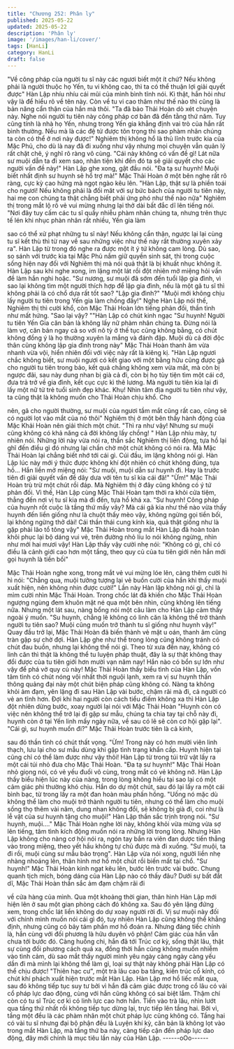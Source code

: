 ```yaml
---
title: "Chương 252: Phân ly"
published: 2025-05-22
updated: 2025-05-22
description: 'Phân ly'
image: '/images/han-li/cover/'
tags: [HanLi]
category: HanLi
draft: false
---
```


"Về công pháp của người tu sĩ này các ngươi biết một ít chứ? Nếu
không phải là người thuộc họ Yến, tu vi không cao, thì ta có thể
thuận lợi giải quyết được" Hàn Lập nhíu nhíu cái mũi của mình
bình tĩnh nói.
Kì thật, hắn hỏi như vậy là để hiểu rõ về tên này. Còn về tu vi cao
thâm như thế nào thì cũng là bản năng cẩn thận của hắn mà thôi.
"Ta đã bảo Thải Hoàn dò xét chuyện này. Nghe nói người tu tiên
này công pháp cơ bản đã đến tằng thứ năm. Tuy cũng tính là nhà
họ Yến, nhưng trong Yến gia khẳng định vai trò của hắn rất bình
thường. Nếu mà là các đệ tử được tôn trọng thì sao phàm nhân
chúng ta còn có thể ở nơi này được!"
Nghiêm thị không hổ là thủ lĩnh trước kia của Mặc Phủ, cho dù là
nay đã đi xuống như vậy nhưng mọi chuyện vẫn quản lý rất chặt
chẽ, ý nghĩ rõ ràng vô cùng.
"Cái này không có vấn đề gì! Lát nữa sư muội dẫn ta đi xem sao,
nhân tiện khi đến đó ta sẽ giải quyết cho các người vấn đề này!"
Hàn Lập ghe xong, gật đầu nói.
"Đa tạ sư huynh! Muội biết nhất định sư huynh sẽ hổ trợ mà!" Mặc
Thải Hoàn ở một bên nghe rất rõ ràng, cực kỳ cao hứng mà ngọt
ngào kêu lên.
"Hàn Lập, thật sự là phiền toái cho ngươi! Nếu không phải là đối
măt với sự bức bách của người tu tiên này, hai mẹ con chúng ta
thật chẳng biết phải ứng phó như thế nào nữa" Nghiêm thị trong
mắt lộ rõ vẻ vui mừng nhưng lại thở dài bất đắc dĩ lên tiếng nói.
"Nơi đây tuy cấm các tu sĩ quấy nhiễu phàm nhân chúng ta,
nhưng trên thực tế lén khi nhục phàn nhân rất nhiều, Yến gia làm

sao có thể xử phạt những tu sĩ này! Nếu không cẩn thận, ngược
lại lại cùng tu sĩ kết thù thì từ nay về sau những việc như thế này
rất thường xuyên xảy ra".
Hàn Lập từ trong đó nghe ra được một ít ý tứ không cam lòng. Dù
sao, so sánh với trước kia tại Mặc Phủ nắm giữ quyền sinh sát,
thì trong cuộc sống hiện nay đối với Nghiêm thị mà nói quả thật là
bị khuất nhục không ít.
Hàn Lập sau khi nghe xong, im lặng một lát rồi đột nhiên mở
miệng hỏi vấn đề làm hắn nghi hoặc.
"Sư nương, sư muội đã sớm đến tuổi lập gia đình, vì sao lại không
tìm một người thích hợp để lập gia đình, nếu là một gã tu sĩ thì
không phải là có chổ dựa rất tốt sao?
"Lập gia đình?"
"Muội mới không chịu lấy người tu tiên trong Yến gia làm chồng
đấy!"
Nghe Hàn Lập nói thế, Nghiêm thị thì cười khổ, còn Mặc Thải
Hoàn lớn tiếng phản đối, thần tình như mất hứng.
"Sao lại vậy? ""Hàn Lập có chút kinh ngạc
"Sư huynh! Người tu tiên Yến Gia căn bản là không lấy nữ phàm
nhân chúng ta. Đừng nói là làm vợ, căn bản ngay cả so với nô tỳ
ở thế tục cũng không bằng, có chút không đồng ý là họ thường
xuyên la mắng và đánh đập. Muội dù cả đời độc thân cũng không
lập gia đình trong này" Mặc Thải Hoàn thanh âm vừa nhanh vừa
vội, hiển nhiên đối với việc này rất là kiêng kị.
"Hàn Lập ngươi chắc không biết, sư muội ngươi có kết giao với
một bằng hữu cũng được gả cho người tu tiên trong bảo, kết quả
chẳng không xem vừa mắt, mà còn bị ngược đãi, sau này dung
nhan bị già cả đi, còn bị họ tùy tiện tìm một cái cớ, đưa trả trở về
gia đình, kết cục cực kì thê lương. Mà người tu tiên kia lại đi lấy
một nữ tử trẻ tuổi sinh đẹp khác. Khụ! Nhìn tâm địa người tu tiên
như vậy, ta cũng thật là không muốn cho Thải Hoàn chịu khổ. Cho

nên, gã cho người thường, sư muội của ngươi tầm mắt cũng rất
cao, cũng sẽ có người lọt vào mắt của nó thôi" Nghiêm thị ở một
bên thấy hành động của Mặc Khải Hoàn nên giải thích một chút.
"Thì ra như vậy! Nhưng sư muội cũng không có khả năng cả đời
không lấy chồng! " Hàn Lập nhíu mày, tự nhiên nói.
Những lời này vừa nói ra, thần sắc Nghiêm thị liền động, tựa hồ
lại ghĩ đến điều gì đó nhưng lại chần chờ một chút không có nói
ra. Mà Mặc Thải Hoàn lại chẳng biết nhớ tới cái gì. Cúi đầu, im
lặng không nói gì.
Hàn Lập lúc này mới ý thức được không khí đột nhiên có chút
không đúng, tựa hồ…
Hắn liền mở miệng nói:
"Sư muội, muội dẫn sư huynh đi. Hay là trước tiên đi giải quyết
vấn đề dây dưa với tên tu sĩ kia cái đã!"
"Ừm!"
Mặc Thải Hoàn trù trừ một chút rồi đáp. Mà Nghiêm thị ở đây
cũng không có ý tứ phản đối.
Vì thế, Hàn Lập cùng Mặc Thải Hoàn tạm thời ra khỏi cửa tiệm,
thẳng đến nơi vị tu sĩ kia mà đi đến, tựa hồ khá xa.
"Sư huynh! Công pháp của huynh rốt cuộc là tầng thứ mấy vây?
Mà cái gã kia như thế nào vừa thấy huynh đến liền giống như là
chuột thấy mèo vậy, không ngừng gọi tiền bối, lại không ngừng
thở dài! Cái thần thái cung kính kia, quả thật giống như là gặp
phải lão tổ tông vậy" Mặc Thải Hoàn trong mắt Hàn Lập đã hoàn
toàn khôi phục lại bộ dáng vui vẻ, trên đường nhỏ líu lo nói không
ngừng, nhìn như mới hai mươi vậy!
Hàn Lập thấy vậy cười nhẹ nói:
"Không có gì, chỉ có điều là cảnh giới cao hơn một tầng, theo quy
củ của tu tiên giới nên hắn mới gọi huynh là tiền bối"

Mặc Thải Hoàn nghe xong, trong mắt vẻ vui mừng lóe lên, càng
thêm cười hì hì nói:
"Chẳng qua, muội tưởng tượng lại vẻ buồn cười của hắn khi thấy
muội xuất hiện, nên không nhin được cười!"
Lần này Hàn lập không nói gì, chỉ là mỉm cười nhìn Mặc Thải
Hoàn. Trong chốc lát đã khiến cho Mặc Thải Hoàn ngượng ngùng
đem khuôn mặt né qua một bên nhìn, cũng không lên tiếng nữa.
Nhưng một lát sau, nàng bổng nói một câu làm cho Hàn Lập cảm
thấy ngoài ý muốn.
"Su huynh, chẳng lẽ không có linh căn là không thể trở thành
người tu tiên sao? Muội cũng muốn trở thành tu sĩ giống như
huynh vậy!" Quay đầu trở lại, Mặc Thải Hoàn đã biến thành vẻ
mặt u oán, thanh âm cũng tràn gập sự chờ đợi.
Hàn Lập ghe như thế trong lòng cũng không tránh có chút đau
buồn, nhưng lại không thể nói gì. Theo từ xưa đến nay, không có
linh căn thì thật là không thể tu luyện pháp thuật, đây là sự thật
không thay đổi được của tu tiên giới hơn mười vạn năm nay! Hắn
nào có bổn sự lớn như vậy để phá vở quy củ này!
Mặc Thải Hoàn thấy biểu tình của Hàn Lập, vốn tâm tình có chút
nóng vội nhất thời nguội lạnh, xem ra vị sư huynh thần thông
quảng đại này một chút biện pháp cũng không có.
Nàng ta không khỏi ảm đạm, yên lặng đi sau Hàn Lập vài bước,
chậm rãi mà đi, cả người có vẻ an tĩnh hơn.
Đợi khi hai người còn cách tiểu điếm không xa thì Hàn Lập đột
nhiên dừng bước, xoay người lại nói với Mặc Thải Hoàn
"Huynh còn có việc nên không thể trở lại đi gặp sư mẫu, chúng ta
chia tay tại chỗ này đi, huynh còn ở tại Yến linh mấy ngày nữa, về
sau có lẽ sẽ còn cơ hội gặp lại".
"Cái gì, sư huynh muốn đi?" Mặc Thải Hoàn trước tiên là cả kinh,

sau đó thần tình có chút thất vọng.
"Ừm! Trong này có hơn mười viên linh thạch, lưu lại cho sư mẫu
dùng khi gặp tình trạng khẩn cấp. Huynh hiện tại cũng chỉ có thể
làm được như vậy thôi! Hàn Lập từ trong túi trữ vật lấy ra một cái
túi nhỏ đưa cho Mặc Thải Hoàn.
"Đa tạ sư huynh!" Mặc Thải Hoàn nhỏ giọng nói, có vẻ yếu đuối
vô cùng, trong mắt có vẻ không nỡ.
Hàn Lập thấy biểu hiện lúc này của nàng, trong lòng không hiểu
tại sao lại có một cảm giác phi thường khó chịu.
Hắn do dự một chút, sau đó lại lấy ra một cái bình bạc, từ trong
lấy ra một đan hoàn màu phấn hồng.
"Uống nó mặc dù không thể làm cho muội trở thành người tu tiên,
nhưng có thể làm cho muội sống thọ thêm vài năm, dung nhan
không đổi, sẽ không bị già đi, coi như là lễ vật của sư huynh tặng
cho muội!" Hàn Lập thần sắc trịnh trọng nói.
"Sư huynh, muội…."
Mặc Thải Hoàn nghe lời này, không khỏi vừa mừng vừa sợ lên
tiếng, tâm tình kích động muốn nói ra những lời trong lòng. Nhưng
Hàn Lập không cho nàng cơ hội nói ra, ngón tay bắn ra viên đan
dược tiến thẳng vào trong miệng, theo yết hầu không tự chủ được
mà đi xuống.
"Sư muội, ta đi rồi, muội cùng sư mẫu bảo trọng".
Hàn Lập vừa nói xong, người liền nhẹ nhàng nhoáng lên, thân
hình mơ hồ một chút rồi biến mất tại chổ.
"Sư huynh!"
Mặc Thải Hoàn kinh ngạt kêu lên, bước lên trước vài bước. Chung
quanh tịch mịch, bóng dáng của Hàn Lập nào có thấy đâu?
Dưới sự bất đắt dĩ, Mặc Thải Hoàn thần sắc ảm đạm chậm rãi đi

về cửa hàng của mình.
Qua một khoảng thời gian, thân hình Hàn Lập mới hiện lên ở sau
một gian phòng cách đó không xa. Sau đó yên lặng đứng xem,
trong chốc lát liền không do dự xoay người rời đi.
Vị sư muội này đối với chính mình muốn nói cái gì đó, tuy nhiên
Hàn Lập cũng không thể khẳng định, nhưng cũng có bảy tám
phần mơ hồ đoán ra.
Nhưng đáng tiếc chính là, hắn cùng với đối phương là hữu duyên
vô phận! Cảm giác của hắn vẫn chưa tới bước đó.
Càng huống chi, hắn đã tới Trúc cơ kỳ, sống thật lâu, thật sự cùng
đối phương cách quá xa, đồng thời hắn cũng không muốn nhiễm
vào tình cảm, dù sao mắt thấy người mình yêu ngày càng ngày
càng yếu dần đi mà mình lại không thể làm gì, loại sự thật này
không phải Hàn Lập có thể chịu được!
"Thiên hạc cư", một trà lâu cao ba tầng, kiến trúc cổ kính, có chút
khí phách xuất hiện trước mắt Hàn Lập.
Hàn Lập mơ hồ liếc mắt qua, sau đó không tiếp tục suy tư bởi vì
hắn đã cảm giác được trong cổ lâu có vài cổ pháp lực dao động,
cùng với hắn cũng không có sai biệt lắm. Thậm chí còn có tu sĩ
Trúc cơ kì có linh lực cao hơn hắn.
Tiến vào trà lâu, nhìn lướt qua tầng thứ nhất rồi không tiếp tục
dừng lại, trực tiếp lên tầng hai. Bởi vì, tầng một đều là các phàm
nhân một chút pháp lực cũng không có.
Tầng hai có vài tu sĩ nhưng đại bộ phận đều là Luyện khí kỳ, căn
bản là không lọt vào trong mắt Hàn Lập, mà tầng thứ ba này,
càng tiếp cận đến pháp lực dao động, đây mới chính là mục tiêu
lần này của Hàn Lập.
------oOo------
